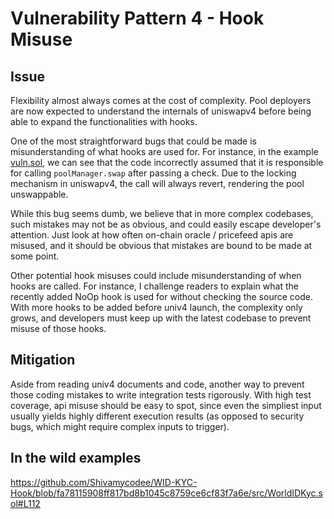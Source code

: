 # Vulnerability Pattern 4 - Hook Misuse

## Issue

Flexibility almost always comes at the cost of complexity. Pool deployers are now expected to understand the internals of uniswapv4 before being able to expand the functionalities with hooks.

One of the most straightforward bugs that could be made is misunderstanding of what hooks are used for. For instance, in the example [vuln.sol](), we can see that the code incorrectly assumed that it is responsible for calling `poolManager.swap` after passing a check. Due to the locking mechanism in uniswapv4, the call will always revert, rendering the pool unswappable.

While this bug seems dumb, we believe that in more complex codebases, such mistakes may not be as obvious, and could easily escape developer's attention. Just look at how often on-chain oracle / pricefeed apis are misused, and it should be obvious that mistakes are bound to be made at some point.

Other potential hook misuses could include misunderstanding of when hooks are called. For instance, I challenge readers to explain what the recently added NoOp hook is used for without checking the source code. With more hooks to be added before univ4 launch, the complexity only grows, and developers must keep up with the latest codebase to prevent misuse of those hooks.

## Mitigation

Aside from reading univ4 documents and code, another way to prevent those coding mistakes to write integration tests rigorously. With high test coverage, api misuse should be easy to spot, since even the simpliest input usually yields highly different execution results (as opposed to security bugs, which might require complex inputs to trigger).

## In the wild examples
https://github.com/Shivamycodee/WID-KYC-Hook/blob/fa78115908ff817bd8b1045c8759ce6cf83f7a6e/src/WorldIDKyc.sol#L112  
